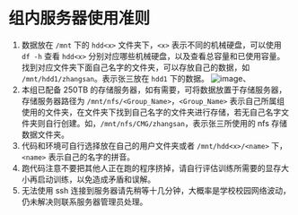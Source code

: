 # 组内服务器使用准则

1. 数据放在 `/mnt` 下的 `hdd<x>` 文件夹下，`<x>` 表示不同的机械硬盘，可以使用 `df -h` 查看 `hdd<x>` 分别对应哪些机械硬盘，以及查看总容量和已使用容量。找到对应文件夹下面自己名字的文件夹，可以存放自己的数据，如 `/mnt/hdd1/zhangsan`。表示张三放在 `hdd1` 下的数据。
   ![image](https://github.com/VL-Group/Maintaince-Manual/assets/54879512/44caa339-3375-4cb8-a83a-192a78fd799c)、
2. 本组已配备 250TB 的存储服务器，如有需要，可将数据放置于存储服务器，存储服务器路径为 `/mnt/nfs/<Group_Name>`，`<Group_Name>` 表示自己所属组使用的文件夹，在文件夹下找到自己名字的文件夹进行存储，若无自己名字文件夹则自行创建。如，`/mnt/nfs/CMG/zhangsan`，表示张三所使用的 nfs 存储数据文件夹。
3. 代码和环境可自行选择放在自己的用户文件夹或者 `/mnt/hdd<x>/<name>` 下，`<name>` 表示自己的名字的拼音。
4. 跑代码注意不要把其他人正在跑的程序挤掉，请自行评估训练所需要的显存大小再启动训练，以免造成矛盾和误解。
5. 无法使用 ssh 连接到服务器请先稍等十几分钟，大概率是学校校园网络波动，仍未解决则联系服务器管理员处理。
